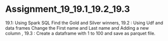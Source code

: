 # Assignment_19_19.1_19.2_19.3
19.1: Using Spark SQL Find the Gold and Silver winners, 19.2 : Using Udf and data frames Change the First name and Last name and Adding a new column , 19.3 :  Create a dataframe with 1 to 100 and save as parquet file.
